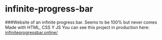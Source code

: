 # infinite-progress-bar
###Website of an infinite progress bar. Seems to be 100% but never comes  
Made with HTML, CSS Y JS
You can see this project in production here: [infiniteprogressbar.online/](https://infiniteprogressbar.online/)
